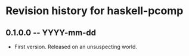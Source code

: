 # Revision history for haskell-pcomp

## 0.1.0.0 -- YYYY-mm-dd

* First version. Released on an unsuspecting world.
